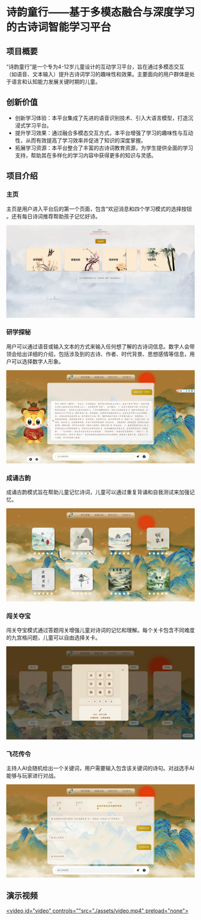 # 诗韵童行——基于多模态融合与深度学习的古诗词智能学习平台

## 项目概要

“诗韵童行”是⼀个专为4-12岁儿童设计的互动学习平台，旨在通过多模态交互（如语音、文本输入）提升古诗词学习的趣味性和效果。主要面向的用户群体是处于语言和认知能力发展关键时期的儿童。

## 创新价值

- 创新学习体验：本平台集成了先进的语音识别技术、引入大语言模型，打造沉浸式学习平台。
- 提升学习效果：通过融合多模态交互方式，本平台增强了学习的趣味性与互动性，从而有效提高了学习效率并促进了知识的深度掌握。
- 拓展学习资源：本平台整合了丰富的古诗词教育资源，为学生提供全面的学习支持，帮助其在多样化的学习内容中获得更多的知识与灵感。

## 项目介绍

### 主页

主页是用户进入平台后的第⼀个页面，包含“欢迎消息和四个学习模式的选择按钮 。还有每日诗词推荐帮助孩子记忆好诗。

![image-20250715150956563](./assets/image-20250715150956563.png)

### 研学探秘

用户可以通过语音或输入文本的方式来输入任何想了解的古诗词信息。数字人会带领会给出详细的介绍，包括涉及到的古诗、作者、时代背景、思想感情等信息，用户可以选择数字人形象。

![image-20250717140607371](./assets/image-20250717140607371.png)

### 成诵古韵

成诵古韵模式旨在帮助儿童记忆诗词，儿童可以通过重复背诵和自我测试来加强记忆。

![image-20250717140644046](./assets/image-20250717140644046.png)

### 闯关夺宝

闯关夺宝模式通过答题闯关增强儿童对诗词的记忆和理解。每个关卡包含不同难度的九宫格问题，儿童可以⾃由选择关卡。

![image-20250717140711327](./assets/image-20250717140711327.png)

### 飞花传令

主持人AI会随机给出⼀个关键词，用户需要输入包含该关键词的诗句。对战选手AI能够与玩家进行对战。

![image-20250717140724726](./assets/image-20250717140724726.png)




## 演示视频

[<video id="video" controls=""src="./assets/video.mp4" preload="none">](https://github.com/user-attachments/assets/de0441b2-f610-4323-86dc-71d85d117fa9
)

